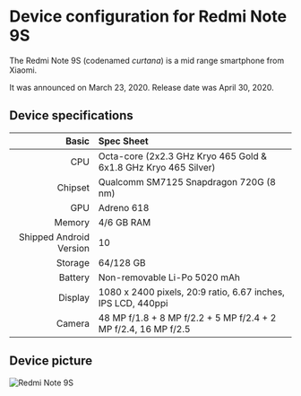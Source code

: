 Device configuration for Redmi Note 9S
=========================================

The Redmi Note 9S (codenamed _curtana_) is a mid range smartphone from Xiaomi.

It was announced on March 23, 2020. Release date was April 30, 2020.

## Device specifications

Basic   | Spec Sheet
-------:|:-------------------------
CPU     | Octa-core (2x2.3 GHz Kryo 465 Gold & 6x1.8 GHz Kryo 465 Silver)
Chipset | Qualcomm SM7125 Snapdragon 720G (8 nm)
GPU     | Adreno 618
Memory  | 4/6 GB RAM
Shipped Android Version | 10
Storage | 64/128 GB
Battery | Non-removable Li-Po 5020 mAh
Display | 1080 x 2400 pixels, 20:9 ratio, 6.67 inches, IPS LCD, 440ppi
Camera  | 48 MP f/1.8 + 8 MP f/2.2 + 5 MP f/2.4 + 2 MP f/2.4, 16 MP f/2.5

## Device picture

![Redmi Note 9S](https://it.edwaybuy.com/media/catalog/product/cache/4/thumbnail/600x/17f82f742ffe127f42dca9de82fb58b1/r/e/redmi_note_9_1_1.png "Redmi Note 9S")
